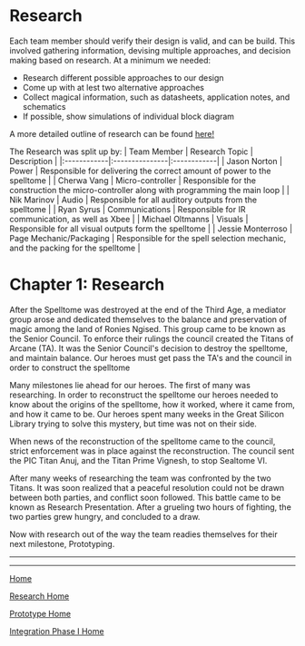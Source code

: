 # Research #

Each team member should verify their design is valid, and can be build. This involved gathering information, devising multiple approaches, and decision making based on research. At a minimum we needed:
  * Research different possible approaches to our design
  * Come up with at lest two alternative approaches
  * Collect magical information, such as datasheets, application notes, and schematics
  * If possible, show simulations of individual block diagram

A more detailed outline of research can be found [here!](http://ecen4013.okstate.edu/pages/project2/research.htm)

The Research was split up by:
| Team Member | Research Topic | Description |
|:------------|:---------------|:------------|
| Jason Norton | Power          | Responsible for delivering the correct amount of power to the spelltome |
| Cherwa Vang | Micro-controller | Responsible for the construction the micro-controller along with programming the main loop |
| Nik Marinov | Audio          | Responsible for all auditory outputs from the spelltome |
| Ryan Syrus  | Communications | Responsible for IR communication, as well as Xbee |
| Michael Oltmanns | Visuals        | Responsible for all visual outputs form the spelltome |
| Jessie Monterroso | Page Mechanic/Packaging | Responsible for the spell selection mechanic, and the packing for the spelltome |



# Chapter 1: Research #

After the Spelltome was destroyed at the end of the Third Age, a mediator group arose and dedicated themselves to the balance and preservation of magic among the land of Ronies Ngised. This group came to be known as the Senior Council. To enforce their rulings the council created the Titans of Arcane (TA). It was the Senior Council's decision to destroy the spelltome, and maintain balance. Our heroes must get pass the TA's and the council in order to construct the spelltome

Many milestones lie ahead for our heroes. The first of many was researching. In order to reconstruct the spelltome our heroes needed to know about the origins of the spelltome, how it worked, where it came from, and how it came to be. Our heroes spent many weeks in the Great Silicon Library trying to solve this mystery, but time was not on their side.

When news of the reconstruction of the spelltome came to the council, strict enforcement was in place against the reconstruction. The council sent the PIC Titan Anuj, and the Titan Prime Vignesh, to stop Sealtome VI.

After many weeks of researching the team was confronted by the two Titans. It was soon realized that a peaceful resolution could not be drawn between both parties, and conflict soon followed. This battle came to be known as Research Presentation. After a grueling two hours of fighting, the two parties grew hungry, and concluded to a draw.

Now with research out of the way the team readies themselves for their next milestone, Prototyping.


---



---

[Home](MainPage.md)

[Research Home](Research.md)

[Prototype Home](prototype.md)

[Integration Phase I Home](Integration.md)